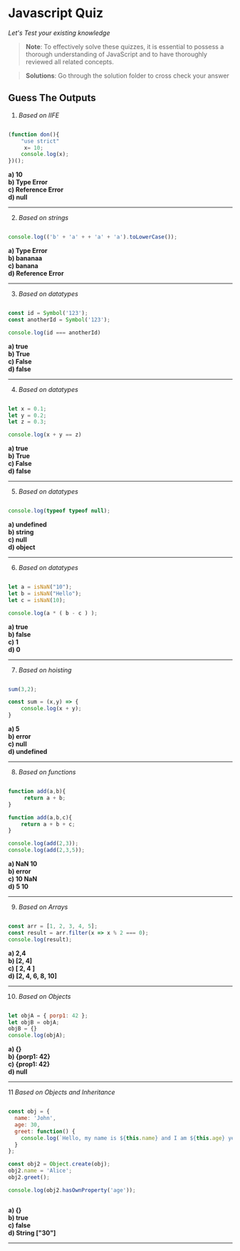 # Javascript Quiz

*Let's Test your existing knowledge*

> **Note**: To effectively solve these quizzes, it is essential to possess a thorough understanding of JavaScript and to have thoroughly reviewed all related concepts.

> **Solutions**: Go through the solution folder to cross check your answer


## Guess The Outputs
1) *Based on IIFE*
```javascript

(function don(){
    "use strict"
     x= 10;
    console.log(x);
})();

```
<b>a) 10 <br></b>
<b>b) Type Error</b> <br>
<b>c) Reference Error</b> <br>
<b>d) null</b> <br>
<hr/>

2) *Based on strings*

```javascript

console.log(('b' + 'a' + + 'a' + 'a').toLowerCase());

```

<b>a) Type Error <br></b>
<b>b) bananaa</b> <br>
<b>c) banana</b> <br>
<b>d) Reference Error</b> <br>
<hr/>

3) *Based on datatypes*

```javascript

const id = Symbol('123');
const anotherId = Symbol('123');

console.log(id === anotherId)

```

<b>a) true <br></b>
<b>b) True</b> <br>
<b>c) False</b> <br>
<b>d) false</b> <br>
<hr/>

4) *Based on datatypes*

```javascript

let x = 0.1;
let y = 0.2;
let z = 0.3;

console.log(x + y == z)

```

<b>a) true <br></b>
<b>b) True</b> <br>
<b>c) False</b> <br>
<b>d) false</b> <br>
<hr/>

5) *Based on datatypes*

```javascript

console.log(typeof typeof null);


```

<b>a) undefined <br></b>
<b>b) string</b> <br>
<b>c) null</b> <br>
<b>d) object</b> <br>
<hr/>

6) *Based on datatypes*

```javascript

let a = isNaN("10");
let b = isNaN("Hello");
let c = isNaN(10);

console.log(a * ( b - c ) );


```

<b>a) true <br></b>
<b>b) false</b> <br>
<b>c) 1</b> <br>
<b>d) 0</b> <br>
<hr/>

7) *Based on hoisting*

```javascript

sum(3,2);

const sum = (x,y) => {
    console.log(x + y);
}


```

<b>a) 5 <br></b>
<b>b) error</b> <br>
<b>c) null</b> <br>
<b>d) undefined</b> <br>
<hr/>



8) *Based on functions*

```javascript

function add(a,b){
     return a + b;
}

function add(a,b,c){
    return a + b + c;
}

console.log(add(2,3));
console.log(add(2,3,5));


```

<b>a) NaN 10<br></b>
<b>b) error</b> <br>
<b>c) 10 NaN</b> <br>
<b>d) 5 10</b> <br>
<hr/>

9) *Based on Arrays*

```javascript

const arr = [1, 2, 3, 4, 5];
const result = arr.filter(x => x % 2 === 0);
console.log(result);


```

<b>a) 2,4<br></b>
<b>b) [2, 4]</b> <br>
<b>c) [ 2, 4 ]</b> <br>
<b>d) [2, 4, 6, 8, 10]</b> <br>
<hr/>

10) *Based on Objects*

```javascript

let objA = { porp1: 42 };
let objB = objA;
objB = {}
console.log(objA);


```

<b>a) {}<br></b>
<b>b) {porp1: 42}</b> <br>
<b>c) {prop1: 42}</b> <br>
<b>d) null</b> <br>
<hr/>

11 *Based on Objects and Inheritance*

```javascript

const obj = {
  name: 'John',
  age: 30,
  greet: function() {
    console.log(`Hello, my name is ${this.name} and I am ${this.age} years old.`);
  }
};

const obj2 = Object.create(obj);
obj2.name = 'Alice';
obj2.greet();

console.log(obj2.hasOwnProperty('age'));



```

<b>a) {}<br></b>
<b>b) true</b> <br>
<b>c) false</b> <br>
<b>d) String ["30"] </b> <br>
<hr/>









